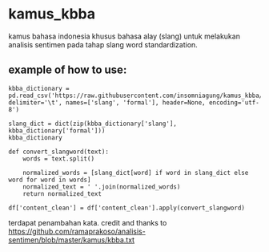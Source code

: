 # kamus_kbba
kamus bahasa indonesia khusus bahasa alay (slang) untuk melakukan analisis sentimen pada tahap slang word standardization.

## example of how to use:

```
kbba_dictionary = pd.read_csv('https://raw.githubusercontent.com/insomniagung/kamus_kbba/main/kbba.txt', delimiter='\t', names=['slang', 'formal'], header=None, encoding='utf-8')

slang_dict = dict(zip(kbba_dictionary['slang'], kbba_dictionary['formal']))
kbba_dictionary

def convert_slangword(text):
    words = text.split()
    
    normalized_words = [slang_dict[word] if word in slang_dict else word for word in words]
    normalized_text = ' '.join(normalized_words)
    return normalized_text

df['content_clean'] = df['content_clean'].apply(convert_slangword)
```

terdapat penambahan kata. 
credit and thanks to https://github.com/ramaprakoso/analisis-sentimen/blob/master/kamus/kbba.txt

